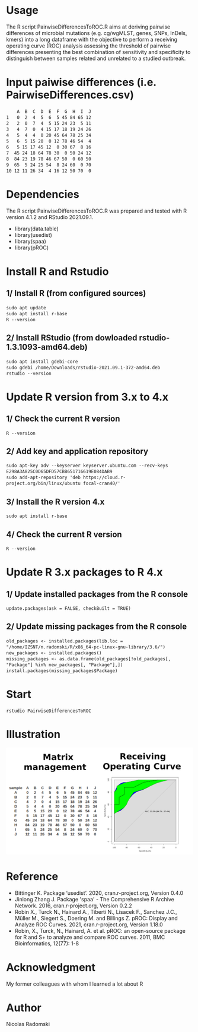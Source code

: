 # Usage
The R script PairwiseDifferencesToROC.R aims at deriving pairwise differences of microbial mutations (e.g. cg/wgMLST, genes, SNPs, InDels, kmers) into a long dataframe with the objective to perform a receiving operating curve (ROC) analysis assessing the threshold of pairwise differences presenting the best combination of sensitivity and specificity to distinguish between samples related and unrelated to a studied outbreak.
# Input paiwise differences (i.e. PairwiseDifferences.csv)
```
    A  B  C  D  E  F  G  H  I  J
1   0  2  4  5  6  5 45 84 65 12
2   2  0  7  4  5 15 24 23  5 11
3   4  7  0  4 15 17 18 19 24 26
4   5  4  4  0 20 45 64 78 25 34
5   6  5 15 20  0 12 78 46 54  4
6   5 15 17 45 12  0 30 67  8 16
7  45 24 18 64 78 30  0 50 24 12
8  84 23 19 78 46 67 50  0 60 50
9  65  5 24 25 54  8 24 60  0 70
10 12 11 26 34  4 16 12 50 70  0
```
# Dependencies
The R script PairwiseDifferencesToROC.R was prepared and tested with R version 4.1.2 and RStudio 2021.09.1.
- library(data.table)
- library(usedist)
- library(spaa)
- library(pROC)
# Install R and Rstudio
## 1/ Install R (from configured sources)
```
sudo apt update
sudo apt install r-base
R --version
```
## 2/ Install RStudio (from dowloaded rstudio-1.3.1093-amd64.deb)
```
sudo apt install gdebi-core
sudo gdebi /home/Downloads/rstudio-2021.09.1-372-amd64.deb
rstudio --version
```
# Update R version from 3.x to 4.x
## 1/ Check the current R version
```
R --version
```
## 2/ Add key and application repository
```
sudo apt-key adv --keyserver keyserver.ubuntu.com --recv-keys E298A3A825C0D65DFD57CBB651716619E084DAB9
sudo add-apt-repository 'deb https://cloud.r-project.org/bin/linux/ubuntu focal-cran40/'
```
## 3/ Install the R version 4.x
```
sudo apt install r-base
```
## 4/ Check the current R version
```
R --version
```
# Update R 3.x packages to R 4.x
## 1/ Update installed packages from the R console
```
update.packages(ask = FALSE, checkBuilt = TRUE)
```
## 2/ Update missing packages from the R console
```
old_packages <- installed.packages(lib.loc = "/home/IZSNT/n.radomski/R/x86_64-pc-linux-gnu-library/3.6/")
new_packages <- installed.packages()
missing_packages <- as.data.frame(old_packages[!old_packages[, "Package"] %in% new_packages[, "Package"],])
install.packages(missing_packages$Package)
```
# Start
```
rstudio PairwiseDifferencesToROC
```
# Illustration
![ROC figure](https://github.com/Nicolas-Radomski/PairwiseDifferencesToROC/blob/main/illustration.png)
# Reference
- Bittinger K. Package ‘usedist’. 2020, cran.r-project.org, Version 0.4.0
- Jinlong Zhang J. Package 'spaa' - The Comprehensive R Archive Network. 2016, cran.r-project.org, Version 0.2.2
- Robin X., Turck N., Hainard A., Tiberti N., Lisacek F., Sanchez J.C., Müller M., Siegert S., Doering M. and Billings Z. pROC: Display and Analyze ROC Curves. 2021, cran.r-project.org, Version 1.18.0
- Robin, X., Turck, N., Hainard, A. et al. pROC: an open-source package for R and S+ to analyze and compare ROC curves. 2011, BMC Bioinformatics, 12(77): 1-8
# Acknowledgment
My former colleagues with whom I learned a lot about R
# Author
Nicolas Radomski
